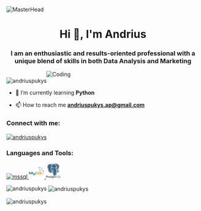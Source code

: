 ![MasterHead](https://media.licdn.com/dms/image/D4E16AQH2CR-QARtiKw/profile-displaybackgroundimage-shrink_350_1400/0/1703949852451?e=1709164800&v=beta&t=5gMjwmzv_A4AxlrBPvr5kaHkkPDXEJXR2lXLM7aTZvM)
<h1 align="center">Hi 👋, I'm Andrius</h1>
<h3 align="center">I am an enthusiastic and results-oriented professional with a unique blend of skills in both Data Analysis and Marketing</h3>
<img align="right" alt="Coding" width="400" src="https://miro.medium.com/v2/resize:fit:1358/1*g__jiesLRIfCRefVG69Pfw.gif">

<p align="left"> <img src="https://komarev.com/ghpvc/?username=andriuspukys&label=Profile%20views&color=0e75b6&style=flat" alt="andriuspukys" /> </p>

- 🌱 I’m currently learning **Python**

- 📫 How to reach me **andriuspukys.ap@gmail.com**

<h3 align="left">Connect with me:</h3>
<p align="left">
<a href="https://linkedin.com/in/andriuspukys" target="blank"><img align="center" src="https://raw.githubusercontent.com/rahuldkjain/github-profile-readme-generator/master/src/images/icons/Social/linked-in-alt.svg" alt="andriuspukys" height="30" width="40" /></a>
</p>

<h3 align="left">Languages and Tools:</h3>
<p align="left"> <a href="https://www.microsoft.com/en-us/sql-server" target="_blank" rel="noreferrer"> <img src="https://www.svgrepo.com/show/303229/microsoft-sql-server-logo.svg" alt="mssql" width="40" height="40"/> </a> <a href="https://www.mysql.com/" target="_blank" rel="noreferrer"> <img src="https://raw.githubusercontent.com/devicons/devicon/master/icons/mysql/mysql-original-wordmark.svg" alt="mysql" width="40" height="40"/> </a> <a href="https://www.postgresql.org" target="_blank" rel="noreferrer"> <img src="https://raw.githubusercontent.com/devicons/devicon/master/icons/postgresql/postgresql-original-wordmark.svg" alt="postgresql" width="40" height="40"/> </a> </p>

<p><img align="left" src="https://github-readme-stats.vercel.app/api/top-langs?username=andriuspukys&show_icons=true&locale=en&layout=compact" alt="andriuspukys" /></p>

<p>&nbsp;<img align="center" src="https://github-readme-stats.vercel.app/api?username=andriuspukys&show_icons=true&locale=en" alt="andriuspukys" /></p>

<p><img align="center" src="https://github-readme-streak-stats.herokuapp.com/?user=andriuspukys&" alt="andriuspukys" /></p>
